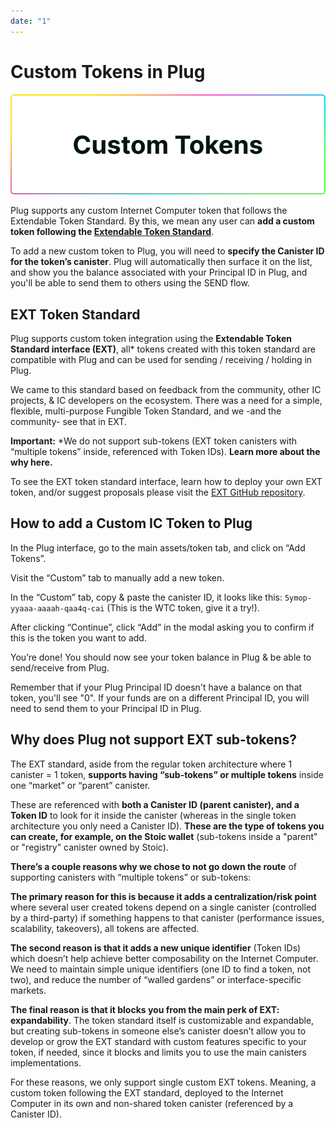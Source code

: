 ```yaml
---
date: "1"
---
```

# Custom Tokens in Plug

![](imgs/custom-tokens.png)

Plug supports any custom Internet Computer token that follows the Extendable Token Standard. By this, we mean any user can **add a custom token following the [Extendable Token Standard](https://github.com/Toniq-Labs/extendable-token)**.

To add a new custom token to Plug, you will need to **specify the Canister ID for the token’s canister**. Plug will automatically then surface it on the list, and show you the balance associated with your Principal ID in Plug, and you'll be able to send them to others using the SEND flow.

## EXT Token Standard

Plug supports custom token integration using the **Extendable Token Standard interface (EXT)**, all* tokens created with this token standard are compatible with Plug and can be used for sending / receiving / holding in Plug. 

We came to this standard based on feedback from the community, other IC projects, & IC developers on the ecosystem. There was a need for a simple, flexible, multi-purpose Fungible Token Standard, and we -and the community- see that in EXT.

**Important:** *We do not support sub-tokens (EXT token canisters with “multiple tokens” inside, referenced with Token IDs). **Learn more about the why here.**

To see the EXT token standard interface, learn how to deploy your own EXT token, and/or suggest proposals please visit the [EXT GitHub repository](https://github.com/Toniq-Labs/extendable-token).

## How to add a Custom IC Token to Plug
In the Plug interface, go to the main assets/token tab, and click on “Add Tokens”.

Visit the “Custom” tab to manually add a new token.

In the “Custom” tab, copy & paste the canister ID, it looks like this: ```5ymop-yyaaa-aaaah-qaa4q-cai``` (This is the WTC token, give it a try!).

After clicking “Continue”, click “Add” in the modal asking you to confirm if this is the token you want to add.

You’re done! You should now see your token balance in Plug & be able to send/receive from Plug. 

Remember that if your Plug Principal ID doesn't have a balance on that token, you'll see "0". If your funds are on a different Principal ID, you will need to send them to your Principal ID in Plug.

## Why does Plug not support EXT sub-tokens?

The EXT standard, aside from the regular token architecture where 1 canister = 1 token, **supports having “sub-tokens” or multiple tokens** inside one “market” or “parent” canister.

These are referenced with **both a Canister ID (parent canister), and a Token ID** to look for it inside the canister (whereas in the single token architecture you only need a Canister ID). **These are the type of tokens you can create, for example, on the Stoic wallet** (sub-tokens inside a "parent" or "registry" canister owned by Stoic).

**There’s a couple reasons why we chose to not go down the route** of supporting canisters with “multiple tokens” or sub-tokens:

**The primary reason for this is because it adds a centralization/risk point** where several user created tokens depend on a single canister (controlled by a third-party) if something happens to that canister (performance issues, scalability, takeovers), all tokens are affected.

**The second reason is that it adds a new unique identifier** (Token IDs) which doesn’t help achieve better composability on the Internet Computer. We need to maintain simple unique identifiers (one ID to find a token, not two), and reduce the number of “walled gardens” or interface-specific markets.

**The final reason is that it blocks you from the main perk of EXT: expandability**. The token standard itself is customizable and expandable, but creating sub-tokens in someone else’s canister doesn’t allow you to develop or grow the EXT standard with custom features specific to your token, if needed, since it blocks and limits you to use the main canisters implementations.

For these reasons, we only support single custom EXT tokens. Meaning, a custom token following the EXT standard, deployed to the Internet Computer in its own and non-shared token canister (referenced by a Canister ID).